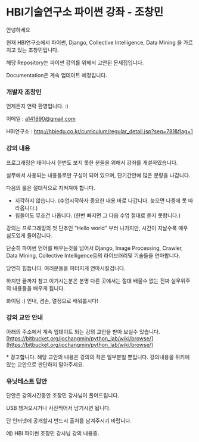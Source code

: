 # HBI기술연구소 파이썬 강좌 - 조창민 #

안녕하세요

현재 HBI연구소에서 파이썬, Django, Collective Intelligence, Data Mining 을 가르치고 있는 조창민입니다.

해당 Repository는 파이썬 강의를 위해서 고안된 문제집입니다.

Documentation은 계속 업데이트 예정입니다.


### 개발자 조창민 ###

언제든지 연락 환영입니다. :)

이메일 : [a141890@gmail.com](a141890@gmail.com)

HBI연구소 : http://hbiedu.co.kr/curriculum/regular_detail.jsp?seq=781&flag=1


### 강의 내용 ###

프로그래밍은 태어나서 한번도 보지 못한 분들을 위해서 강좌를 개설하였습니다.

실무에서 사용되는 내용들로만 구성이 되어 있으며, 단기간안에 많은 분량을 나갑니다.

다음의 룰은 절대적으로 지켜져야 합니다.

* 지각하지 않습니다. (수업시작하자 중요한 내용 바로 나갑니다. 늦으면 나중에 못 따라옵니다.)
* 힘들어도 무조건 나옵니다. (한번 빠지면 그 다음 수업 절대로 듣지 못합니다.)

강의는 프로그래밍의 첫 단추인 "Hello world" 부터 나가지만, 시간이 지날수록 매우 심도있게 들어갑니다.

단순히 파이썬 언어를 배우는것을 넘어서 Django, Image Processing, Crawler, Data Mining, Collective Intelligence등의 라이브러리및 기술들을 연마합니다.

당연히 힘듭니다. 여러분들을 피터지게 연마시킬겁니다. 

하지만 끝까지 참고 이기시는분은 분명 다른 곳에서는 절대 배울수 없는 진짜 실무위주의 내용들을 배우게 됩니다.

화이팅 :) 인내, 겸손, 열정으로 배워봅시다!


### 강의 교안 안내 ###

아래의 주소에서 계속 업데이트 되는 강의 교안을 받아 보실수 있습니다.
[https://bitbucket.org/jochangmin/python_lab/wiki/browse/](https://bitbucket.org/jochangmin/python_lab/wiki/browse/)

\* 경고합니다. 해당 교안의 내용은 강의의 작은 일부분일 뿐입니다. 강의내용을 위키에 있는 교안으로 판단하지 말아주세요. 


### 유닛테스트 답안 ###

단안은 강의시간동안 조창민 강사님이 풀어드립니다.

USB 챙겨오시거나 사진찍어서 남기시면 됩니다. 

단 인터넷에 공개할시 반드시 출처를 남겨주시기 바랍니다. 

예) HBI 파이썬 조창민 강사님 강의 내용중.